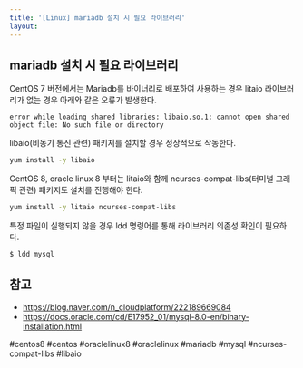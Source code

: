 ```yaml
---
title: '[Linux] mariadb 설치 시 필요 라이브러리'
layout: 
---
```


## mariadb 설치 시 필요 라이브러리

CentOS 7 버전에서는 Mariadb를 바이너리로 배포하여 사용하는 경우 
litaio 라이브러리가 없는 경우 아래와 같은 오류가 발생한다. 

```
error while loading shared libraries: libaio.so.1: cannot open shared object file: No such file or directory
```

libaio(비동기 통신 관련) 패키지를 설치할 경우 정상적으로 작동한다.

```sh
yum install -y libaio
```

CentOS 8, oracle linux 8 부터는 litaio와 함께 ncurses-compat-libs(터미널 그래픽 관련) 패키지도 설치를 진행해야 한다.


```sh
yum install -y litaio ncurses-compat-libs
```

특정 파일이 실행되지 않을 경우 ldd 명령어를 통해 라이브러리 의존성 확인이 필요하다.

```sh 
$ ldd mysql 
```


## 참고

  - https://blog.naver.com/n_cloudplatform/222189669084
  - https://docs.oracle.com/cd/E17952_01/mysql-8.0-en/binary-installation.html

#centos8 #centos #oraclelinux8 #oraclelinux #mariadb #mysql #ncurses-compat-libs #libaio